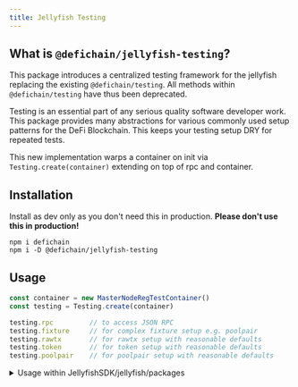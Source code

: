 ```yaml
---
title: Jellyfish Testing
---
```


## What is `@defichain/jellyfish-testing`?

This package introduces a centralized testing framework for the jellyfish replacing the existing `@defichain/testing`.
All methods within `@defichain/testing` have thus been deprecated.

Testing is an essential part of any serious quality software developer work. This package provides many abstractions for
various commonly used setup patterns for the DeFi Blockchain. This keeps your testing setup DRY for repeated tests.

This new implementation warps a container on init via `Testing.create(container)` extending on top of rpc and container.

## Installation

Install as dev only as you don't need this in production. **Please don't use this in production!**

```shell
npm i defichain
npm i -D @defichain/jellyfish-testing
```

## Usage

```ts
const container = new MasterNodeRegTestContainer()
const testing = Testing.create(container)

testing.rpc         // to access JSON RPC
testing.fixture     // for complex fixture setup e.g. poolpair
testing.rawtx       // for rawtx setup with reasonable defaults 
testing.token       // for token setup with reasonable defaults 
testing.poolpair    // for poolpair setup with reasonable defaults 
```

<details>

<summary>Usage within JellyfishSDK/jellyfish/packages</summary>

### Cyclic dependencies

`@defichain/jellyfish-testing` relies on other jellyfish dependencies, they are cyclic dependant. However, within this
mono-repo, we don't need to declare `"devDependencies"` as they are mapped in `tsconfig.base.json`. This configuration
allows any packages within `jellyfish-*` to rely on `jellyfish-testing` without causing cyclic dependencies errors.

</details>
